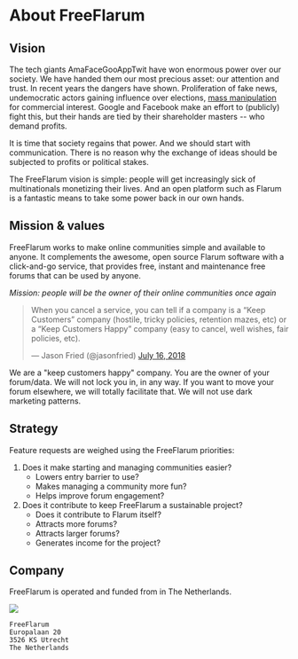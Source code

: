 # About FreeFlarum

## Vision

The tech giants AmaFaceGooAppTwit have won enormous power over our society. We have handed them our most precious asset: our attention and trust. In recent years the dangers have shown. Proliferation of fake news, undemocratic actors gaining influence over elections, [mass manipulation](https://twitter.com/gchaslot/status/1036323806242066432) for commercial interest. Google and Facebook make an effort to (publicly) fight this, but their hands are tied by their shareholder masters -- who demand profits.

It is time that society regains that power. And we should start with communication. There is no reason why the exchange of ideas should be subjected to profits or political stakes. 

The FreeFlarum vision is simple: people will get increasingly sick of multinationals monetizing their lives. And an open platform such as Flarum is a fantastic means to take some power back in our own hands. 

## Mission & values

FreeFlarum works to make online communities simple and available to anyone. It complements the awesome, open source Flarum software with a click-and-go service, that provides free, instant and maintenance free forums that can be used by anyone.

*Mission: people will be the owner of their online communities once again*

<blockquote class="twitter-tweet" data-lang="en"><p lang="en" dir="ltr">When you cancel a service, you can tell if a company is a “Keep Customers” company (hostile, tricky policies, retention mazes, etc) or a “Keep Customers Happy” company (easy to cancel, well wishes, fair policies, etc).</p>&mdash; Jason Fried (@jasonfried) <a href="https://twitter.com/jasonfried/status/1018857695003234307?ref_src=twsrc%5Etfw">July 16, 2018</a></blockquote>
<script async src="https://platform.twitter.com/widgets.js" charset="utf-8"></script>

We are a "keep customers happy" company. You are the owner of your forum/data. We will not lock you in, in any way. If you want to move your forum elsewhere, we will totally facilitate that. We will not use dark marketing patterns.

## Strategy 

Feature requests are weighed using the FreeFlarum priorities:

1. Does it make starting and managing communities easier?
    - Lowers entry barrier to use?
    - Makes managing a community more fun?
    - Helps improve forum engagement?
1. Does it contribute to keep FreeFlarum a sustainable project?
    - Does it contribute to Flarum itself?
    - Attracts more forums?
    - Attracts larger forums?
    - Generates income for the project?

## Company

FreeFlarum is operated and funded from in The Netherlands. 

![](https://buq.eu/screenshots/7gFossnr6Nb4WWscLYCL4r8Z.png)

```
FreeFlarum
Europalaan 20
3526 KS Utrecht
The Netherlands
```

